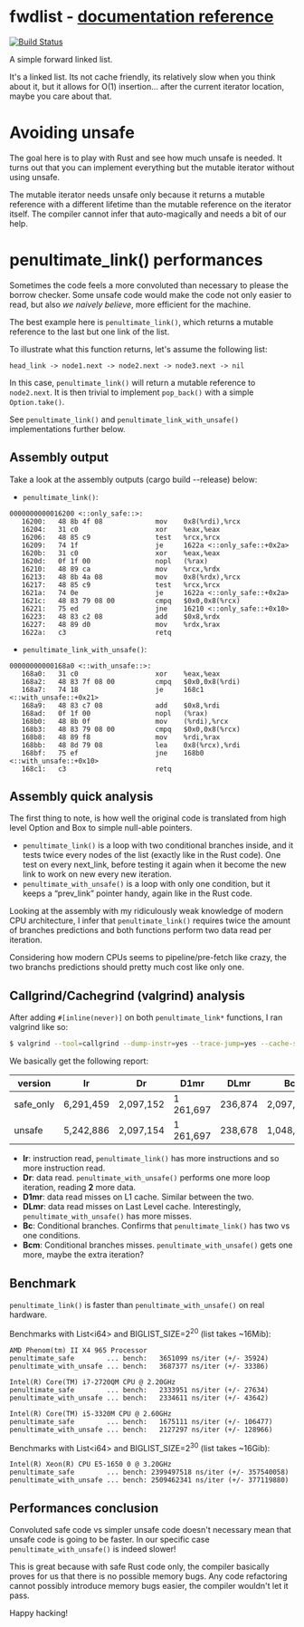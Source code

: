 #  fwdlist - [documentation reference](http://bombela.github.io/fwdlist/fwdlist/struct.List.html)

[![Build Status](https://travis-ci.org/bombela/fwdlist.svg?branch=master)](https://travis-ci.org/bombela/fwdlist)

A simple forward linked list.

It's a linked list. Its not cache friendly, its relatively slow when you think
about it, but it allows for O(1) insertion... after the current iterator
location, maybe you care about that.

# Avoiding unsafe
The goal here is to play with Rust and see how much unsafe is needed. It turns
out that you can implement everything but the mutable iterator without using
unsafe.

The mutable iterator needs unsafe only because it returns a mutable reference
with a different lifetime than the mutable reference on the iterator itself. The
compiler cannot infer that auto-magically and needs a bit of our help.

# penultimate_link() performances

Sometimes the code feels a more convoluted than necessary to please the borrow
checker.  Some unsafe code would make the code not only easier to read, but also
*we naively believe*, more efficient for the machine.

The best example here is `penultimate_link()`, which returns a mutable reference
to the last but one link of the list.

To illustrate what this function returns, let's assume the following list:

```text
head_link -> node1.next -> node2.next -> node3.next -> nil
```

In this case, `penultimate_link()` will return a mutable reference to
`node2.next`. It is then trivial to implement `pop_back()` with a simple
`Option.take()`.

See `penultimate_link()` and `penultimate_link_with_unsafe()` implementations
further below.

## Assembly output

Take a look at the assembly outputs (cargo build --release) below:

* `penultimate_link()`:

```gas
0000000000016200 <::only_safe::>:
   16200:	48 8b 4f 08          	mov    0x8(%rdi),%rcx
   16204:	31 c0                	xor    %eax,%eax
   16206:	48 85 c9             	test   %rcx,%rcx
   16209:	74 1f                	je     1622a <::only_safe::+0x2a>
   1620b:	31 c0                	xor    %eax,%eax
   1620d:	0f 1f 00             	nopl   (%rax)
   16210:	48 89 ca             	mov    %rcx,%rdx
   16213:	48 8b 4a 08          	mov    0x8(%rdx),%rcx
   16217:	48 85 c9             	test   %rcx,%rcx
   1621a:	74 0e                	je     1622a <::only_safe::+0x2a>
   1621c:	48 83 79 08 00       	cmpq   $0x0,0x8(%rcx)
   16221:	75 ed                	jne    16210 <::only_safe::+0x10>
   16223:	48 83 c2 08          	add    $0x8,%rdx
   16227:	48 89 d0             	mov    %rdx,%rax
   1622a:	c3                   	retq
```
* `penultimate_link_with_unsafe()`:

```gas
00000000000168a0 <::with_unsafe::>:
   168a0:	31 c0                	xor    %eax,%eax
   168a2:	48 83 7f 08 00       	cmpq   $0x0,0x8(%rdi)
   168a7:	74 18                	je     168c1 <::with_unsafe::+0x21>
   168a9:	48 83 c7 08          	add    $0x8,%rdi
   168ad:	0f 1f 00             	nopl   (%rax)
   168b0:	48 8b 0f             	mov    (%rdi),%rcx
   168b3:	48 83 79 08 00       	cmpq   $0x0,0x8(%rcx)
   168b8:	48 89 f8             	mov    %rdi,%rax
   168bb:	48 8d 79 08          	lea    0x8(%rcx),%rdi
   168bf:	75 ef                	jne    168b0 <::with_unsafe::+0x10>
   168c1:	c3                   	retq
```
## Assembly quick analysis

The first thing to note, is how well the original code is translated from high
level Option and Box to simple null-able pointers.

* `penultimate_link()` is a loop with two conditional branches inside, and it
  tests twice every nodes of the list (exactly like in the Rust code). One test
on every next_link, before testing it again when it become the new link to work
on new every new iteration.
* `penultimate_with_unsafe()` is a loop with only one condition, but it keeps a
  “prev_link” pointer handy, again like in the Rust code.

Looking at the assembly with my ridiculously weak knowledge of modern CPU
architecture, I infer that `penultimate_link()` requires twice the amount of
branches predictions and both functions perform two data read per iteration.

Considering how modern CPUs seems to pipeline/pre-fetch like crazy, the two
branchs predictions should pretty much cost like only one.

## Callgrind/Cachegrind (valgrind) analysis

After adding `#[inline(never)]` on both `penultimate_link*` functions, I ran
valgrind like so:

```sh
$ valgrind --tool=callgrind --dump-instr=yes --trace-jump=yes --cache-sim=yes --branch-sim=yes --collect-atstart=no --toggle-collect=*penultimate_link* target/release/fwdlist... --test one_penultimate
```
We basically get the following report:

| version   | Ir        | Dr        | D1mr      | DLmr    | Bc        | Bcm |
|-----------|-----------|-----------|-----------|---------|-----------|-----|
| safe_only | 6,291,459 | 2,097,152 | 1 261,697 | 236,874 | 2,097,151 | 4   |
| unsafe    | 5,242,886 | 2,097,154 | 1 261,697 | 238,678 | 1,048,577 | 5   |

* **Ir**: instruction read, `penultimate_link()` has more instructions and so
  more instruction read.
* **Dr**: data read. `penultimate_with_unsafe()` performs one more loop
  iteration, reading **2** more data.
* **D1mr**: data read misses on L1 cache. Similar between the two.
* **DLmr**: data read misses on Last Level cache. Interestingly,
  `penultimate_with_unsafe()` has more misses.
* **Bc**: Conditional branches. Confirms that `penultimate_link()` has two vs
  one conditions.
* **Bcm**: Conditional branches misses. `penultimate_with_unsafe()` gets one
  more, maybe the extra iteration?

## Benchmark

`penultimate_link()` is faster than `penultimate_with_unsafe()` on real hardware.

Benchmarks with List\<i64\> and BIGLIST_SIZE=2<sup>20</sup> (list takes ~16Mib):

```text
AMD Phenom(tm) II X4 965 Processor
penultimate_safe        ... bench:   3651099 ns/iter (+/- 35924)
penultimate_with_unsafe ... bench:   3687377 ns/iter (+/- 33386)

Intel(R) Core(TM) i7-2720QM CPU @ 2.20GHz
penultimate_safe        ... bench:   2333951 ns/iter (+/- 27634)
penultimate_with_unsafe ... bench:   2334611 ns/iter (+/- 43642)

Intel(R) Core(TM) i5-3320M CPU @ 2.60GHz
penultimate_safe        ... bench:   1675111 ns/iter (+/- 106477)
penultimate_with_unsafe ... bench:   2127297 ns/iter (+/- 128966)
```

Benchmarks with List\<i64\> and BIGLIST_SIZE=2<sup>30</sup> (list takes ~16Gib):

```text
Intel(R) Xeon(R) CPU E5-1650 0 @ 3.20GHz
penultimate_safe        ... bench: 2399497518 ns/iter (+/- 357540058)
penultimate_with_unsafe ... bench: 2509462341 ns/iter (+/- 377119880)
```
## Performances conclusion

Convoluted safe code vs simpler unsafe code doesn't necessary mean that unsafe
code is going to be faster. In our specific case `penultimate_with_unsafe()` is
indeed slower!

This is great because with safe Rust code only, the compiler basically proves
for us that there is no possible memory bugs. Any code refactoring cannot
possibly introduce memory bugs easier, the compiler wouldn't let it pass.


Happy hacking!
